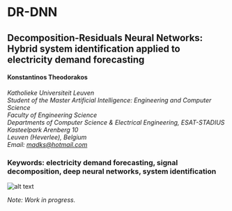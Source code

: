 # DR-DNN
## Decomposition-Residuals Neural Networks: Hybrid system identification applied to electricity demand forecasting

#### Konstantinos Theodorakos  
*Katholieke Universiteit Leuven*  
*Student of the Master Artificial Intelligence: Engineering and Computer Science*  
*Faculty of Engineering Science*  
*Departments of Computer Science & Electrical Engineering, ESAT-STADIUS*  
*Kasteelpark Arenberg 10*  
*Leuven (Heverlee), Belgium*  
*Email: madks@hotmail.com*

### Keywords: electricity demand forecasting, signal decomposition, deep neural networks, system identification

![alt text](models/NarxModelSearch/DR-DNN_fig1.png "Decomposition-Residuals Neural Networks")

*Note: Work in progress.*
